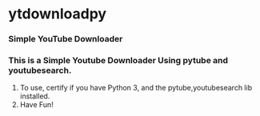 # ytdownloadpy
### Simple YouTube Downloader
### This is a Simple Youtube Downloader Using pytube and youtubesearch. 
1. To use, certify if you have Python 3, and the pytube,youtubesearch lib installed. 
2. Have Fun!
